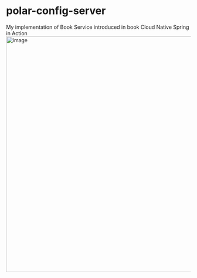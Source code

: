 # polar-config-server
My implementation of Book Service introduced in book Cloud Native Spring in Action
<img width="643" alt="image" src="https://user-images.githubusercontent.com/27776940/228476819-913f0793-44c5-4ecb-9e43-54d5ae4d20bf.png">
